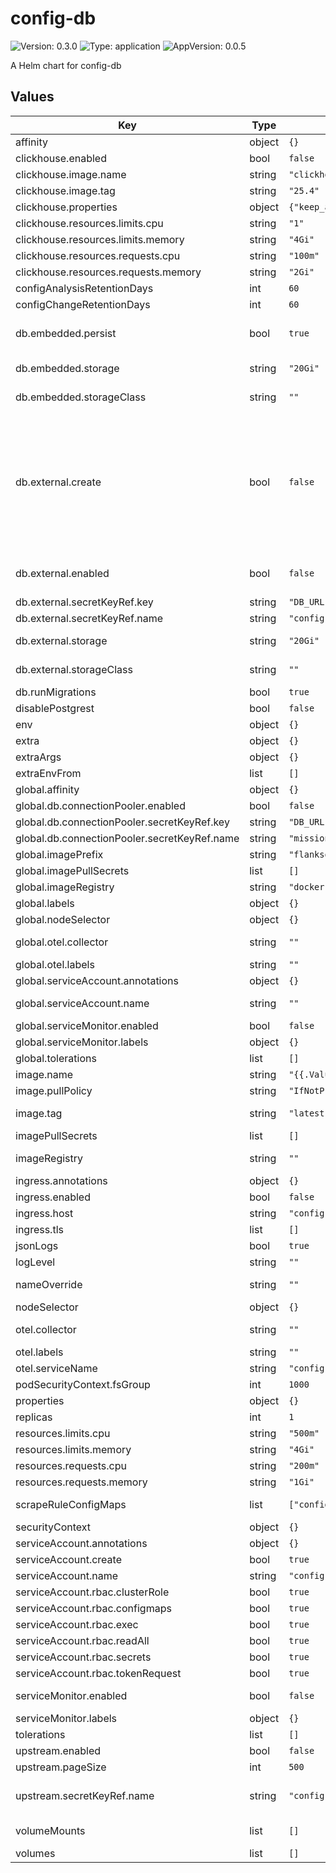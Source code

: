 # config-db

![Version: 0.3.0](https://img.shields.io/badge/Version-0.3.0-informational?style=flat-square) ![Type: application](https://img.shields.io/badge/Type-application-informational?style=flat-square) ![AppVersion: 0.0.5](https://img.shields.io/badge/AppVersion-0.0.5-informational?style=flat-square)

A Helm chart for config-db

## Values

| Key | Type | Default | Description |
|-----|------|---------|-------------|
| affinity | object | `{}` | Affinity rules for pod scheduling |
| clickhouse.enabled | bool | `false` | Enable ClickHouse for analytics |
| clickhouse.image.name | string | `"clickhouse/clickhouse-server"` | ClickHouse image name |
| clickhouse.image.tag | string | `"25.4"` | ClickHouse image tag |
| clickhouse.properties | object | `{"keep_alive_timeout":"300","mark_cache_size":"67108864","max_concurrent_queries":"10","max_connections":"4","uncompressed_cache_size":"134217728"}` | ClickHouse server properties |
| clickhouse.resources.limits.cpu | string | `"1"` |  |
| clickhouse.resources.limits.memory | string | `"4Gi"` |  |
| clickhouse.resources.requests.cpu | string | `"100m"` |  |
| clickhouse.resources.requests.memory | string | `"2Gi"` |  |
| configAnalysisRetentionDays | int | `60` | Retention days for config analysis |
| configChangeRetentionDays | int | `60` | Retention days for config changes |
| db.embedded.persist | bool | `true` | If the database is embedded, setting this to true will persist the contents of the database through a persistent volume |
| db.embedded.storage | string | `"20Gi"` | Storage size for the embedded database persistent volume |
| db.embedded.storageClass | string | `""` | Storage class for the embedded database persistent volume |
| db.external.create | bool | `false` | Setting create:true will create   - a postgres stateful set   - the secret &   - the service to expose the postgres stateful set. By default, the generated secret will use 'postgres' as the username and a randomly generated password. If you need to set a custom username and password, you can populate a secret named 'postgres-connection' before install with POSTGRES_USER and POSTGRES_PASSWORD  If create:false, a preexisting secret containing the URI to an existing postgres database must be provided The URI must be in the format 'postgresql://"$user":"$password"@"$host"/"$database"' |
| db.external.enabled | bool | `false` | Setting enabled to true will use an external postgres DB. You can either use the embedded db or an external db. If both is enabled, then embedded db will take precedence. |
| db.external.secretKeyRef.key | string | `"DB_URL"` | This is the key that we look for in the secret. |
| db.external.secretKeyRef.name | string | `"config-db-postgresql"` | The name of the secret to look for. |
| db.external.storage | string | `"20Gi"` | Storage size for the external database persistent volume (if create=true) |
| db.external.storageClass | string | `""` | Storage class for the external database persistent volume (if create=true) |
| db.runMigrations | bool | `true` | Run database migrations on startup |
| disablePostgrest | bool | `false` | Set to true if you want to disable the postgrest service |
| env | object | `{}` |  |
| extra | object | `{}` |  |
| extraArgs | object | `{}` |  |
| extraEnvFrom | list | `[]` |  |
| global.affinity | object | `{}` |  |
| global.db.connectionPooler.enabled | bool | `false` |  |
| global.db.connectionPooler.secretKeyRef.key | string | `"DB_URL"` |  |
| global.db.connectionPooler.secretKeyRef.name | string | `"mission-control-connection-pooler"` |  |
| global.imagePrefix | string | `"flanksource"` | Global image prefix to use for all images |
| global.imagePullSecrets | list | `[]` | Global image pull secrets |
| global.imageRegistry | string | `"docker.io"` | Global image registry to use for all images |
| global.labels | object | `{}` |  |
| global.nodeSelector | object | `{}` |  |
| global.otel.collector | string | `""` | OpenTelemetry gRPC collector endpoint in host:port format |
| global.otel.labels | string | `""` | labels in "a=b,c=d" format |
| global.serviceAccount.annotations | object | `{}` |  |
| global.serviceAccount.name | string | `""` | Note unlike other globals, the global serviceAccount.name overrides the local value |
| global.serviceMonitor.enabled | bool | `false` | Set to true to enable prometheus service monitor globally |
| global.serviceMonitor.labels | object | `{}` |  |
| global.tolerations | list | `[]` |  |
| image.name | string | `"{{.Values.global.imagePrefix}}/config-db"` | Name of the main application image |
| image.pullPolicy | string | `"IfNotPresent"` | Image pull policy |
| image.tag | string | `"latest"` | Overrides the image tag whose default is the chart appVersion. |
| imagePullSecrets | list | `[]` | Image pull secrets for the main application image |
| imageRegistry | string | `""` | Image registry for the main application image. Overrides global.imageRegistry if set. |
| ingress.annotations | object | `{}` |  |
| ingress.enabled | bool | `false` | Enable ingress for the application |
| ingress.host | string | `"config-db.local"` | Hostname for the ingress |
| ingress.tls | list | `[]` | TLS configuration for the ingress |
| jsonLogs | bool | `true` | Enable JSON formatted logs |
| logLevel | string | `""` | Log level for the application (e.g., info, debug, error) |
| nameOverride | string | `""` | Use this only if you want to replace the default that is .Chart.Name as the name of all the objects. |
| nodeSelector | object | `{}` | Node selector for pod assignment |
| otel.collector | string | `""` | OpenTelemetry gRPC collector endpoint in host:port format |
| otel.labels | string | `""` | labels in "a=b,c=d" format |
| otel.serviceName | string | `"config-db"` | OpenTelemetry service name |
| podSecurityContext.fsGroup | int | `1000` |  |
| properties | object | `{}` |  |
| replicas | int | `1` | Number of replicas for the deployment |
| resources.limits.cpu | string | `"500m"` |  |
| resources.limits.memory | string | `"4Gi"` |  |
| resources.requests.cpu | string | `"200m"` |  |
| resources.requests.memory | string | `"1Gi"` |  |
| scrapeRuleConfigMaps | list | `["config-db-rules"]` | a list of configmaps to load scrape rules from, the configmap should have a single entry called "config.yaml" |
| securityContext | object | `{}` |  |
| serviceAccount.annotations | object | `{}` |  |
| serviceAccount.create | bool | `true` | Create a new service account |
| serviceAccount.name | string | `"config-db-sa"` | Name of the service account to use or create |
| serviceAccount.rbac.clusterRole | bool | `true` | Whether to create cluster-wide or namespaced roles |
| serviceAccount.rbac.configmaps | bool | `true` | for secret management with valueFrom |
| serviceAccount.rbac.exec | bool | `true` | for kubernetesFile lookups |
| serviceAccount.rbac.readAll | bool | `true` | for use with kubernetes resource lookups |
| serviceAccount.rbac.secrets | bool | `true` | for secret management with valueFrom |
| serviceAccount.rbac.tokenRequest | bool | `true` | for secret management with valueFrom |
| serviceMonitor.enabled | bool | `false` | Set to true to enable prometheus service monitor for this service |
| serviceMonitor.labels | object | `{}` |  |
| tolerations | list | `[]` | Tolerations for pod scheduling |
| upstream.enabled | bool | `false` | Enable upstream configuration |
| upstream.pageSize | int | `500` | Page size for upstream communication |
| upstream.secretKeyRef.name | string | `"config-db-upstream"` | Name of the secret containing upstream credentials. Must contain: AGENT_NAME, UPSTREAM_USER, UPSTREAM_PASSWORD & UPSTREAM_HOST |
| volumeMounts | list | `[]` | Additional volumeMounts on the output Deployment definition. |
| volumes | list | `[]` | Additional volumes on the output Deployment definition. |

